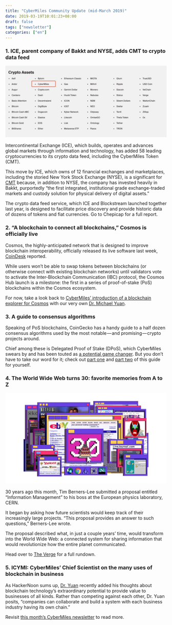 ```yaml
---
title: "CyberMiles Community Update (mid-March 2019)"
date: 2019-03-19T10:01:23+08:00
draft: false
tags: ["newsletter"]
categories: ["en"]
---
```


### 1. ICE, parent company of Bakkt and NYSE, adds CMT to crypto data feed


![](/images/20190319-newsletter-01.jpeg)


Intercontinental Exchange (ICE), which builds, operates and advances global markets through information and technology, has added 58 leading cryptocurrencies to its crypto data feed, including the CyberMiles Token (CMT).


This move by ICE, which owns of 12 financial exchanges and marketplaces, including the storied New York Stock Exchange (NYSE), is a significant for [CMT](https://twitter.com/search?q=%24CMT&src=ctag) because, in addition to NYSE, the company has invested heavily in Bakkt, purportedly “the first integrated, institutional grade exchange-traded markets and custody solution for physical delivery of digital assets.”


The crypto data feed service, which ICE and Blockstream launched together last year, is designed to facilitate price discovery and provide historic data of dozens of tokens and fiat currencies. Go to Chepicap for a full report.


### 2. “A blockchain to connect all blockchains,” Cosmos is officially live


Cosmos, the highly-anticipated network that is designed to improve blockchain interoperability, officially released its live software last week, [CoinDesk](https://www.coindesk.com/a-blockchain-to-connect-all-blockchains-cosmos-is-now-officially-live) reported.


While users won’t be able to swap tokens between blockchains (or otherwise connect with existing blockchain networks) until validators vote to activate the Inter-Blockchain Communication (IBC) protocol, the Cosmos Hub launch is a milestone: the first in a series of proof-of-stake (PoS) blockchains within the Cosmos ecosystem.


For now, take a look back to [CyberMiles’ introduction of a blockchain explorer for Cosmos](https://medium.com/cybermiles/introducing-a-blockchain-explorer-for-cosmos-dc9136461ca1) with our very own [Dr. Michael Yuan](https://twitter.com/juntao).


### 3. A guide to consensus algorithms


Speaking of PoS blockchains, CoinGecko has a handy guide to a half dozen consensus algorithms used by the most notable — and promising — crypto projects around.


Chief among these is Delegated Proof of Stake (DPoS), which CyberMiles swears by and has been touted as [a potential game changer](https://hacked.com/future-of-dpos-in-three-projects-cybermiles-eos-and-tron/). But you don’t have to take our word for it; check out [part one](https://www.coingecko.com/buzz/coingecko-consensus-algorithms-guide-part-1?locale=en) and [part two](https://www.coingecko.com/buzz/coingecko-consensus-algorithms-guide-part-2?locale=en) of this guide for yourself.


### 4. The World Wide Web turns 30: favorite memories from A to Z


![](/images/20190319-newsletter-02.jpeg)


30 years ago this month, Tim Berners-Lee submitted a proposal entitled “Information Management” to his boss at the European physics laboratory, CERN.


It began by asking how future scientists would keep track of their increasingly large projects. “This proposal provides an answer to such questions,” Berners-Lee wrote.


The proposal described what, in just a couple years’ time, would transform into the World Wide Web: a connected system for sharing information that would revolutionize how the entire planet communicated.


Head over to [The Verge](https://www.theverge.com/2019/3/12/18259700/world-wide-wide-turns-30-www-anniversary-favorite-sites) for a full rundown.


### 5. ICYMI: CyberMiles’ Chief Scientist on the many uses of blockchain in business


As HackerNoon sums up, [Dr. Yuan](https://twitter.com/juntao) recently added his thoughts about blockchain technology’s extraordinary potential to provide value to businesses of all kinds. Rather than competing against each other, Dr. Yuan posits, “companies can collaborate and build a system with each business industry having its own chain.”

Revisit [this month’s CyberMiles newsletter](https://medium.com/cybermiles/going-the-extra-mile-march-2019-be075a3ae84a) to read more.

